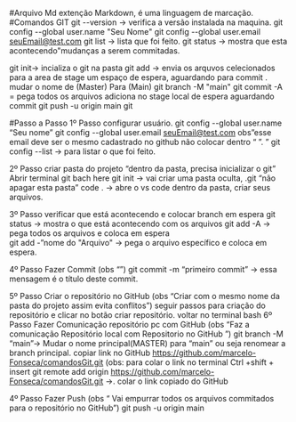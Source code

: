 #Arquivo Md  extenção Markdown,  é uma linguagem de marcação.
#Comandos GIT 
git --version -> verifica a versão instalada na maquina.
git config --global user.name "Seu Nome"
git config --global user.email seuEmail@test.com 
git list -> lista que foi feito.
git status -> mostra que esta acontecendo"mudanças a serem commitadas.

git init-> incializa o git na pasta
git add -> envia os arquvos celecionados para a area de  stage um espaço de espera, aguardando para commit .
mudar o nome de (Master) Para (Main)
git branch -M "main"
git commit -A = pega todos os arquivos adiciona no stage local de espera aguardando commit
git push -u origin main
git 


#Passo a Passo
 1º Passo configurar usuário.
git config --global user.name “Seu nome”
git config --global user.email seuEmail@test.com 
obs”esse email deve ser o mesmo cadastrado no github não colocar dentro “ ”. ”
git config --list   -> para listar o que foi feito.

2º Passo criar pasta do projeto
“dentro da pasta, precisa inicializar o git”
Abrir terminal git bach here 
git init -> vai criar uma pasta oculta, .git “não apagar esta pasta”
code . -> abre o vs code dentro da pasta, criar seus arquivos.

3º Passo verificar que está acontecendo e colocar branch  em espera
git status -> mostra o que está acontecendo com os arquivos
git add -A -> pega todos os arquivos e coloca em espera  
git add -”nome do "Arquivo" -> pega o arquivo específico  e coloca em espera. 

4º Passo Fazer Commit (obs “”)
git commit -m “primeiro commit” -> essa mensagem é o título deste commit.

5º Passo Criar o repositório no GitHub (obs “Criar com o mesmo nome da pasta do projeto assim evita conflitos”)
seguir passos para criação do repositório e clicar no botão  criar repositório.
voltar no terminal bash 
6º Passo Fazer Comunicação repositório pc com GitHub (obs “Faz a comunicação Repositório local com  Repositorio no GitHub ”)
git branch -M  “main”-> Mudar o nome principal(MASTER) para “main” ou seja renomear a branch principal. 
copiar link no GitHub https://github.com/marcelo-Fonseca/comandosGit.git (obs: para colar o link no terminal Ctrl +shift + insert 
git remote add origin https://github.com/marcelo-Fonseca/comandosGit.git ->. colar o link copiado do GitHub 

4º Passo Fazer Push (obs “ Vai empurrar todos os arquivos commitados para o repositório no GitHub”)
git push -u origin main 
